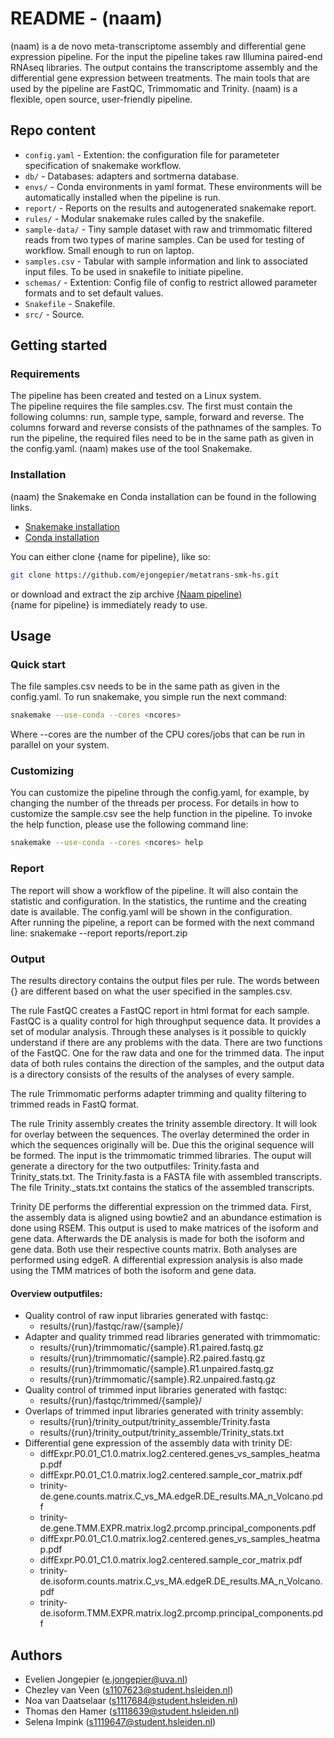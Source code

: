 # README - (naam)

(naam) is a de novo meta-transcriptome assembly and differential gene expression pipeline. For the input the pipeline takes raw Illumina paired-end RNAseq libraries. The output contains the transcriptome assembly and the differential gene expression between treatments. The main tools that are used by the pipeline are FastQC, Trimmomatic and Trinity. (naam) is a flexible, open source, user-friendly pipeline.

## Repo content

- `config.yaml` - Extention: the configuration file for parameteter specification of snakemake workflow.
- `db/` - Databases: adapters and sortmerna database.
- `envs/` - Conda environments in yaml format. These environments will be automatically installed when the pipeline is run.
- `report/` - Reports on the results and autogenerated snakemake report.
- `rules/` - Modular snakemake rules called by the snakefile.
- `sample-data/` - Tiny sample dataset with raw and trimmomatic filtered reads from two types of marine samples. Can be used for testing of workflow. Small enough to run on laptop.
- `samples.csv` - Tabular with sample information and link to associated input files. To be used in snakefile to initiate pipeline.
- `schemas/` - Extention: Config file of config to restrict allowed parameter formats and to set default values.
- `Snakefile` - Snakefile.
- `src/` - Source.

## Getting started

### Requirements

The pipeline has been created and tested on a Linux system.  
The pipeline requires the file samples.csv. The first must contain the following columns: run, sample type, sample, forward and reverse. The columns forward and reverse consists of the pathnames of the samples. 
To run the pipeline, the required files need to be in the same path as given in the config.yaml. 
(naam) makes use of the tool Snakemake.  

### Installation

(naam) the Snakemake en Conda installation can be found in the following links.  
- [Snakemake installation](https://snakemake.readthedocs.io/en/stable/getting_started/installation.html) 
- [Conda installation](https://docs.conda.io/projects/conda/en/latest/user-guide/install/linux.html)

You can either clone {name for pipeline}, like so: 
```bash
git clone https://github.com/ejongepier/metatrans-smk-hs.git  
```
or download and extract the zip archive [(Naam pipeline)](https://github.com/ejongepier/metatrans-smk-hs)  
{name for pipeline} is immediately ready to use. 

## Usage 

### Quick start

The file samples.csv needs to be in the same path as given in the config.yaml. 
To run snakemake, you simple run the next command: 
```bash 
snakemake --use-conda --cores <ncores> 
```
Where --cores are the number of the CPU cores/jobs that can be run in parallel on your system. 

### Customizing

You can customize the pipeline through the config.yaml, for example, by changing the number of the threads per process. 
For details in how to customize the sample.csv see the help function in the pipeline. 
To invoke the help function, please use the following command line: 
```bash
snakemake --use-conda --cores <ncores> help 
```

### Report

The report will show a workflow of the pipeline. It will also contain the statistic and configuration. In the statistics, the runtime and the creating date is available. The config.yaml will be shown in the configuration.  
After running the pipeline, a report can be formed with the next command line: 
snakemake --report reports/report.zip 

### Output

The results directory contains the output files per rule. The words between {} are different based on what the user specified in the samples.csv. 

The rule FastQC creates a FastQC report in html format for each sample. FastQC is a quality control for high throughput sequence data. It provides a set of modular analysis. Through these analyses is it possible to quickly understand if there are any problems with the data. There are two functions of the FastQC. One for the raw data and one for the trimmed data. The input data of both rules contains the direction of the samples, and the output data is a directory consists of the results of the analyses of every sample.

The rule Trimmomatic performs adapter trimming and quality filtering to trimmed reads in FastQ format.  

The rule Trinity assembly creates the trinity assemble directory. It will look for overlay between the sequences. The overlay determined the order in which the sequences originally will be. Due this the original sequence will be formed. The input is the trimmomatic trimmed libraries. The ouput will generate a directory for the two outputfiles: Trinity.fasta and Trinity_stats.txt. The Trinity.fasta is a FASTA file with assembled transcripts. The file Trinity._stats.txt contains the statics of the assembled transcripts.

Trinity DE performs the differential expression on the trimmed data. First, the assembly data is aligned using bowtie2 and an abundance estimation is done using RSEM. This output is used to make matrices of the isoform and gene data. Afterwards the DE analysis is made for both the isoform and gene data. Both use their respective counts matrix. Both analyses are performed using edgeR. A differential expression analysis is also made using the TMM matrices of both the isoform and gene data.

#### Overview outputfiles: 
- Quality control of raw input libraries generated with fastqc: 
   * results/{run}/fastqc/raw/{sample}/ 
- Adapter and quality trimmed read libraries generated with trimmomatic:
    * results/{run}/trimmomatic/{sample}.R1.paired.fastq.gz 
    * results/{run}/trimmomatic/{sample}.R2.paired.fastq.gz 
    * results/{run}/trimmomatic/{sample}.R1.unpaired.fastq.gz 
    * results/{run}/trimmomatic/{sample}.R2.unpaired.fastq.gz 
- Quality control of trimmed input libraries generated with fastqc: 
    * results/{run}/fastqc/trimmed/{sample}/ 
- Overlaps of trimmed input libraries generated with trinity assembly: 
    * results/{run}/trinity_output/trinity_assemble/Trinity.fasta 
    * results/{run}/trinity_output/trinity_assemble/Trinity_stats.txt 
- Differential gene expression of the assembly data with trinity DE: 
    * diffExpr.P0.01_C1.0.matrix.log2.centered.genes_vs_samples_heatmap.pdf 
    * diffExpr.P0.01_C1.0.matrix.log2.centered.sample_cor_matrix.pdf 
    * trinity-de.gene.counts.matrix.C_vs_MA.edgeR.DE_results.MA_n_Volcano.pdf 
    * trinity-de.gene.TMM.EXPR.matrix.log2.prcomp.principal_components.pdf 
    * diffExpr.P0.01_C1.0.matrix.log2.centered.genes_vs_samples_heatmap.pdf 
    * diffExpr.P0.01_C1.0.matrix.log2.centered.sample_cor_matrix.pdf 
    * trinity-de.isoform.counts.matrix.C_vs_MA.edgeR.DE_results.MA_n_Volcano.pdf 
    * trinity-de.isoform.TMM.EXPR.matrix.log2.prcomp.principal_components.pdf 

## Authors

* Evelien Jongepier (e.jongepier@uva.nl)
* Chezley van Veen (s1107623@student.hsleiden.nl) 
* Noa van Daatselaar (s1117684@student.hsleiden.nl) 
* Thomas den Hamer (s1118639@student.hsleiden.nl) 
* Selena Impink (s1119647@student.hsleiden.nl) 


